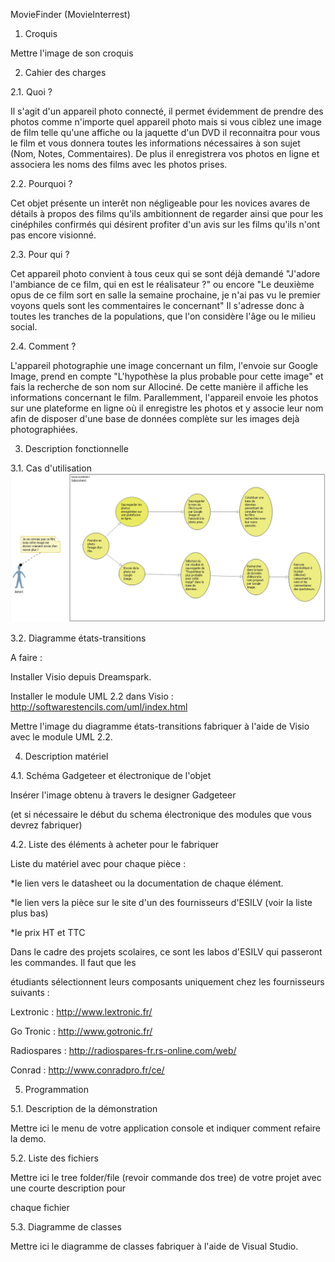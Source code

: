 ﻿MovieFinder (MovieInterrest)

 

1. Croquis

Mettre l'image de son croquis 

 

2. Cahier des charges
 
2.1. Quoi ? 

Il s'agit d'un appareil photo connecté, il permet évidemment de prendre des photos comme n'importe quel appareil photo mais si vous ciblez une
image de film telle qu'une affiche ou la jaquette d'un DVD il reconnaitra pour vous le film et vous donnera toutes les informations
nécessaires à son sujet (Nom, Notes, Commentaires). De plus il enregistrera vos photos en ligne et associera les noms des films avec les photos 
prises.


2.2. Pourquoi ? 

Cet objet présente un interêt non négligeable pour les novices avares de détails à propos des films qu'ils ambitionnent de regarder ainsi que
pour les cinéphiles confirmés qui désirent profiter d'un avis sur les films qu'ils n'ont pas encore visionné.
 

2.3. Pour qui ? 

Cet appareil photo convient à tous ceux  qui se sont déjà demandé "J'adore l'ambiance de ce film, qui en est le réalisateur ?" ou encore 
"Le deuxième opus de ce film sort en salle la semaine prochaine, je n'ai pas vu le premier voyons quels sont les commentaires le concernant"
Il s'adresse donc à toutes les tranches de la populations, que l'on considère l'âge ou le milieu social.

 

2.4. Comment ? 

L'appareil photographie une  image concernant un film, l'envoie sur Google Image, prend en compte "L'hypothèse la plus probable pour 
cette image" et fais la recherche de son nom sur Allociné. De cette manière il affiche les informations concernant le film.
Parallemment, l'appareil envoie les photos sur une plateforme en ligne où il enregistre les photos et y associe leur nom afin de disposer
d'une base de données complète sur les images dejà photographiées. 

 

3. Description fonctionnelle 

3.1. Cas d'utilisation 
![alt tag](https://raw.githubusercontent.com/GautierDebain/PIX2/master/SchemaUtilisationAppareilConnecte.PNG)


 

3.2. Diagramme états-transitions 

A faire : 

Installer Visio depuis Dreamspark. 

Installer le module UML 2.2 dans Visio : http://softwarestencils.com/uml/index.html 

 

Mettre l'image du diagramme états-transitions fabriquer à l'aide de Visio avec le module UML 2.2. 

 

4. Description matériel 

4.1. Schéma Gadgeteer et électronique de l'objet 

Insérer l'image obtenu à travers le designer Gadgeteer 

(et si nécessaire le début du schema électronique des modules que vous devrez fabriquer) 

 

4.2. Liste des éléments à acheter pour le fabriquer 

Liste du matériel avec pour chaque pièce : 

*le lien vers le datasheet ou la documentation de chaque élément. 

*le lien vers la pièce sur le site d'un des fournisseurs d'ESILV (voir la liste plus bas) 

*le prix HT et TTC 

 

Dans le cadre des projets scolaires, ce sont les labos d'ESILV qui passeront les commandes. Il faut que les 

étudiants sélectionnent leurs composants uniquement chez les fournisseurs suivants : 

Lextronic : http://www.lextronic.fr/ 

Go Tronic : http://www.gotronic.fr/ 

Radiospares : http://radiospares-fr.rs-online.com/web/ 

Conrad : http://www.conradpro.fr/ce/ 

 

5. Programmation 

5.1. Description de la démonstration 

Mettre ici le menu de votre application console et indiquer comment refaire la demo. 

 

5.2. Liste des fichiers 

Mettre ici le tree folder/file (revoir commande dos tree) de votre projet avec une courte description pour 

chaque fichier 

 

5.3. Diagramme de classes 

Mettre ici le diagramme de classes fabriquer à l'aide de Visual Studio.
